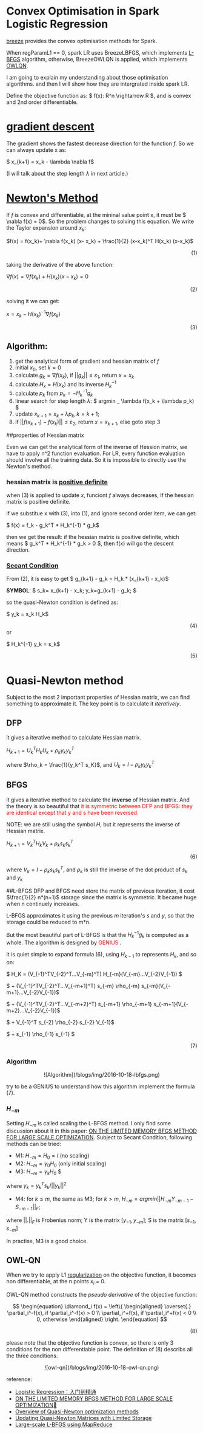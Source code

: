 # Convex Optimisation in Spark Logistic Regression

[breeze](https://github.com/scalanlp/breeze) provides the convex optimisation methods for Spark. 

When regParamL1 == 0, spark LR uses BreezeLBFGS, which implements [L-BFGS](https://en.wikipedia.org/wiki/Limited-memory_BFGS) algorithm, otherwise, BreezeOWLQN is applied, which implements [OWLQN](http://research.microsoft.com/en-us/um/people/jfgao/paper/icml07scalable.pdf).

I am going to explain my understanding about those optimisation algorithms. and then I will show how they are intergrated inside spark LR.  

Define the objective function as: $ f(x): R^n \rightarrow R $, and is convex and 2nd order differentiable.

# [gradient descent](https://en.wikipedia.org/wiki/Gradient_descent)
The gradient shows the fastest decrease direction for the function $f$. So we can always update x as:

$ x_{k+1} = x_k - \lambda  \nabla f$

(I will talk about the step length $\lambda$ in next article.)

# [Newton's Method](https://en.wikipedia.org/wiki/Newton%27s_method)
If $f$ is convex and differentiable, at the mininal value point x, it must be $ \nabla f(x) = 0$. So the problem changes to solving this equation. We write the Taylor expansion around $x_k$:

$f(x) = f(x_k)+ \nabla f(x_k) (x- x_k) + \frac{1}{2} (x-x_k)^T H(x_k) (x-x_k)$
<div align="right">(1)</div>

taking the derivative of the above function:

$\nabla f(x) =\nabla f(x_k) + H(x_k)(x-x_k) = 0$
<div align="right">(2)</div>

solving it we can get:

$x=x_k - H(x_k)^{-1} \nabla f(x_k)$
<div align="right">(3)</div>


## Algorithm:

1. get the analytical form of gradient and hessian matrix of $f$
2. initial $x_0$, set $k=0$
3. calculate $g_k = \nabla f(x_k)$, if $||g_k|| \leq \varepsilon_1$, return $x = x_k$
4. calculate $H_x = H(x_k)$ and its inverse $H_k^{-1}$
5. calculate $p_k$ from  $p_k = -H_k^{-1}g_k$
6. linear search for step length $\lambda$:  $ argmin _ \lambda f(x_k + \lambda p_k) $
7. update $x_{k+1} = x_k + \lambda p_k, k = k + 1$; 
8. if $|| f(x_{k+1}) - f(x_k)|| \leq \varepsilon_2$, return $x = x_{k+1}$, else goto step 3

 
##properties of Hessian matrix

Even we can get the analytical form of the inverse of Hession matrix, we have to apply n^2 function evaluation. For LR, every function evaluation should involve all the training data. So it is impossible to directly use the Newton's method.



### hessian matrix is [positive definite](https://en.wikipedia.org/wiki/Positive-definite_matrix)

when (3) is applied to update $x$, funciont $f$ always decreases, If the hessian matrix is positive definite.

if we substitue x with (3), into (1), and ignore second order item, we can get:

$ f(x) = f_k - g_k^T * H_k^{-1} * g_k$

then we get the result: if the hessian matrix is positive definite, which means $  g_k^T * H_k^{-1} * g_k > 0 $, then f(x) will go the descent direction.

### [Secant Condition](https://en.wikipedia.org/wiki/Secant_method)
From (2), it is easy to get $ g_{k+1} - g_k = H_k * (x_{k+1} - x_k)$

**SYMBOL**: $ s_k= x_{k+1} - x_k; y_k=g_{k+1} - g_k;  $

so the quasi-Newton condition is defined as:

$ y_k = s_k H_k$
<div align="right">(4)</div>or


$ H_k^{-1}  y_k = s_k$
<div align="right">(5)</div>

# Quasi-Newton method
Subject to the most 2 important properties of Hessian matrix, we can find something to approximate it. The key point is to calculate it *iteratively*.

## DFP
it gives a iterative method to calculate Hessian matrix.

$H_{k+1} = U_k^TH_kU_k + \rho_ky_ky_k^T$

where $\rho_k = \frac{1}{y_k^T s_K}$, and $U_k=I-\rho_k y_k y_k^T$

## BFGS
it gives a iterative method to calculate the **inverse** of Hessian matrix. And the theory is so beautiful that <span style="color:red;">it is symmetric between DFP and BFGS: they are identical except that y and s have been reversed.</span>

NOTE: we are still using the symbol $H$, but it represents the inverse of Hessian matrix.

$H_{k+1} = V_k^T H_k V_k + \rho_k s_k s_k^T$
<div align="right">(6)</div>

where $V_k = I - \rho_k s_k s_k^T$, and $\rho_k$ is still the inverse of the dot product of $s_k$ and $y_k$


##L-BFGS
DFP and BFGS need store the matrix of previous iteration, it cost $\frac{1}{2} n*(n+1)$ storage since the matrix is symmetric. It became huge when n continuely increases.

L-BFGS approximates it using the previous $m$ iteration's $s$ and $y$, so that the storage could be reduced to m*n. 

But the most beautiful part of L-BFGS is that the $H_k^{-1}g_k$ is computed  as a whole. The algorithm is designed by <span style="color:red;">GENIUS</span> . 

It is quiet simple to expand formula (6), using $H_{k-1}$ to represents $H_k$, and so on:

$ H_K = (V_{-1}^TV_{-2}^T...V_{-m}^T) H_{-m}(V_{-m}...V_{-2}V_{-1}) $

$ + (V_{-1}^TV_{-2}^T...V_{-m+1}^T) s_{-m} \rho_{-m} s_{-m}(V_{-m+1}...V_{-2}V_{-1})$

$ + (V_{-1}^TV_{-2}^T...V_{-m+2}^T) s_{-m+1} \rho_{-m+1} s_{-m+1}(V_{-m+2}...V_{-2}V_{-1})$

$ + V_{-1}^T s_{-2} \rho_{-2} s_{-2} V_{-1}$

$ + s_{-1} \rho_{-1} s_{-1} $
<div align="right">(7)</div>

### Algorithm

<center>![Algorithm](/blogs/img/2016-10-18-lbfgs.png)</center>

try to be a GENIUS to understand how this algorithm implement the formula (7).

### $H_{-m}$
Setting $H_{-m}$ is called scaling the L-BFGS method. I only find some discussion about it in this paper: [ON THE LIMITED MEMORY BFGS METHOD FOR LARGE SCALE OPTIMIZATION](http://users.iems.northwestern.edu/~nocedal/PDFfiles/limited-memory.pdf). Subject to Secant Condition, following methods can be tried:

* M1: $H_{-m} = H_0 = I$ (no scaling)
* M2: $H_{-m} = \gamma_0 H_0$ (only initial scaling)
* M3: $H_{-m} = \gamma_k H_0$ $

where $\gamma _k = y_k^T s_k / ||y_k||^2$

* M4: for $k \leq m$, the same as M3; for $k > m$, $H_{-m} = argmin  ||H_{-m}Y_{-m-1} - S_{-m-1}||_F$; 

where $||.||_F$ is Frobenius norm; 
Y is the matrix $[y_{-1}, y_{-m}]$; S is the matrix $[s_{-1}, s_{-m}]$

In practise, M3 is a good choice.

## OWL-QN
When we try to apply L1 [regularization](https://en.wikipedia.org/wiki/Regularization_(mathematics)) on the objective function, it becomes non differentiable, at the n points $x_i$ = 0.

OWL-QN method constructs the *pseudo derivative* of the objective function:

$$
\begin{equation}
\diamond_i f(x) = 
\left\{
\begin{aligned}
\overset{.}
\partial_i^-f(x), if  \partial_i^-f(x) > 0 \\
\partial_i^+f(x), if  \partial_i^+f(x) < 0 \\
0, otherwise
\end{aligned}
\right.
\end{equation}
$$
<div align="right">(8)</div>

please note that the objective function is convex, so there is only 3 conditions for the non differentiable point. The definition of (8) describs all the three conditions.

<center>![owl-qn](/blogs/img/2016-10-18-owl-qn.png)</center>

reference:

* [Logistic Regression：入门到精通](http://www.tianyancha.com/research/LR_intro.pdf)
* [ON THE LIMITED MEMORY BFGS METHOD FOR LARGE SCALE OPTIMIZATION](http://users.iems.northwestern.edu/~nocedal/PDFfiles/limited-memory.pdf)
* [Overview of Quasi-Newton optimization methods](https://homes.cs.washington.edu/~galen/files/quasi-newton-notes.pdf)
* [Updating Quasi-Newton Matrices with Limited Storage](http://www.ii.uib.no/~lennart/drgrad/Nocedal1980.pdf)
* [Large-scale L-BFGS using MapReduce](http://papers.nips.cc/paper/5333-large-scale-l-bfgs-using-mapreduce.pdf)

